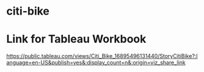 # citi-bike
# Link for Tableau Workbook
https://public.tableau.com/views/Citi_Bike_16895496131440/StoryCitiBike?:language=en-US&publish=yes&:display_count=n&:origin=viz_share_link
